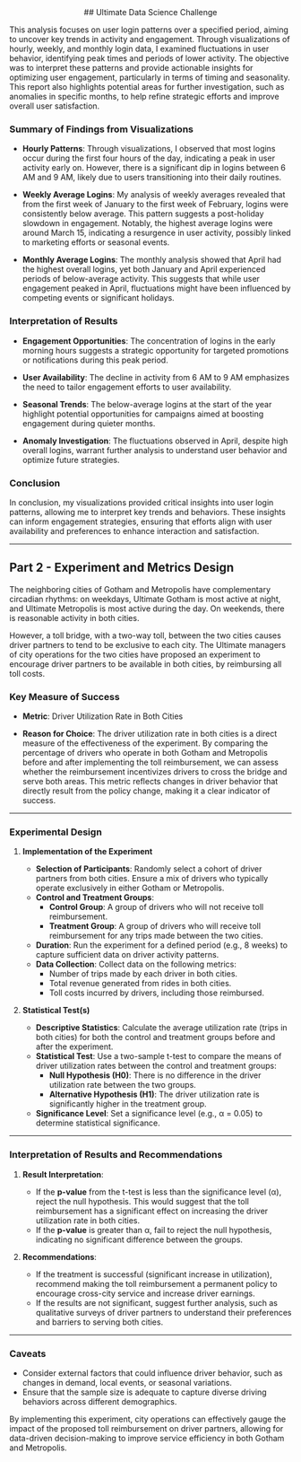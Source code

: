<center> ## Ultimate Data Science Challenge </center>

This analysis focuses on user login patterns over a specified period, aiming to uncover key trends in activity and engagement. Through visualizations of hourly, weekly, and monthly login data, I examined fluctuations in user behavior, identifying peak times and periods of lower activity. The objective was to interpret these patterns and provide actionable insights for optimizing user engagement, particularly in terms of timing and seasonality. This report also highlights potential areas for further investigation, such as anomalies in specific months, to help refine strategic efforts and improve overall user satisfaction.

### Summary of Findings from Visualizations
- **Hourly Patterns**: Through visualizations, I observed that most logins occur during the first four hours of the day, indicating a peak in user activity early on. However, there is a significant dip in logins between 6 AM and 9 AM, likely due to users transitioning into their daily routines.
  
- **Weekly Average Logins**: My analysis of weekly averages revealed that from the first week of January to the first week of February, logins were consistently below average. This pattern suggests a post-holiday slowdown in engagement. Notably, the highest average logins were around March 15, indicating a resurgence in user activity, possibly linked to marketing efforts or seasonal events.
  
- **Monthly Average Logins**: The monthly analysis showed that April had the highest overall logins, yet both January and April experienced periods of below-average activity. This suggests that while user engagement peaked in April, fluctuations might have been influenced by competing events or significant holidays.

### Interpretation of Results
- **Engagement Opportunities**: The concentration of logins in the early morning hours suggests a strategic opportunity for targeted promotions or notifications during this peak period.
  
- **User Availability**: The decline in activity from 6 AM to 9 AM emphasizes the need to tailor engagement efforts to user availability.
  
- **Seasonal Trends**: The below-average logins at the start of the year highlight potential opportunities for campaigns aimed at boosting engagement during quieter months.
  
- **Anomaly Investigation**: The fluctuations observed in April, despite high overall logins, warrant further analysis to understand user behavior and optimize future strategies.

### Conclusion
In conclusion, my visualizations provided critical insights into user login patterns, allowing me to interpret key trends and behaviors. These insights can inform engagement strategies, ensuring that efforts align with user availability and preferences to enhance interaction and satisfaction.

---

## Part 2 - Experiment and Metrics Design

The neighboring cities of Gotham and Metropolis have complementary circadian rhythms: on weekdays, Ultimate Gotham is most active at night, and Ultimate Metropolis is most active during the day. On weekends, there is reasonable activity in both cities.

However, a toll bridge, with a two-way toll, between the two cities causes driver partners to tend to be exclusive to each city. The Ultimate managers of city operations for the two cities have proposed an experiment to encourage driver partners to be available in both cities, by reimbursing all toll costs. 

### Key Measure of Success
- **Metric**: Driver Utilization Rate in Both Cities

- **Reason for Choice**: The driver utilization rate in both cities is a direct measure of the effectiveness of the experiment. By comparing the percentage of drivers who operate in both Gotham and Metropolis before and after implementing the toll reimbursement, we can assess whether the reimbursement incentivizes drivers to cross the bridge and serve both areas. This metric reflects changes in driver behavior that directly result from the policy change, making it a clear indicator of success.

---

### Experimental Design

1. **Implementation of the Experiment**
   - **Selection of Participants**: Randomly select a cohort of driver partners from both cities. Ensure a mix of drivers who typically operate exclusively in either Gotham or Metropolis.
   - **Control and Treatment Groups**:
     - **Control Group**: A group of drivers who will not receive toll reimbursement.
     - **Treatment Group**: A group of drivers who will receive toll reimbursement for any trips made between the two cities.
   - **Duration**: Run the experiment for a defined period (e.g., 8 weeks) to capture sufficient data on driver activity patterns.
   - **Data Collection**: Collect data on the following metrics:
     - Number of trips made by each driver in both cities.
     - Total revenue generated from rides in both cities.
     - Toll costs incurred by drivers, including those reimbursed.

2. **Statistical Test(s)**
   - **Descriptive Statistics**: Calculate the average utilization rate (trips in both cities) for both the control and treatment groups before and after the experiment.
   - **Statistical Test**: Use a two-sample t-test to compare the means of driver utilization rates between the control and treatment groups:
     - **Null Hypothesis (H0)**: There is no difference in the driver utilization rate between the two groups.
     - **Alternative Hypothesis (H1)**: The driver utilization rate is significantly higher in the treatment group.
   - **Significance Level**: Set a significance level (e.g., α = 0.05) to determine statistical significance.

---

### Interpretation of Results and Recommendations

1. **Result Interpretation**:
   - If the **p-value** from the t-test is less than the significance level (α), reject the null hypothesis. This would suggest that the toll reimbursement has a significant effect on increasing the driver utilization rate in both cities.
   - If the **p-value** is greater than α, fail to reject the null hypothesis, indicating no significant difference between the groups.

2. **Recommendations**:
   - If the treatment is successful (significant increase in utilization), recommend making the toll reimbursement a permanent policy to encourage cross-city service and increase driver earnings.
   - If the results are not significant, suggest further analysis, such as qualitative surveys of driver partners to understand their preferences and barriers to serving both cities.

---

### Caveats

- Consider external factors that could influence driver behavior, such as changes in demand, local events, or seasonal variations.
- Ensure that the sample size is adequate to capture diverse driving behaviors across different demographics.

By implementing this experiment, city operations can effectively gauge the impact of the proposed toll reimbursement on driver partners, allowing for data-driven decision-making to improve service efficiency in both Gotham and Metropolis.
